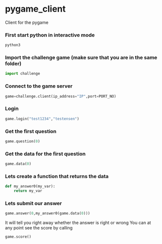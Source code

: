 # pygame_client
Client for the pygame

### First start python in interactive mode
```python
python3
```
### Import the challenge game (make sure that you are in the same folder)
```python
import challenge
```
### Connect to the game server
```python
game=challenge.client(ip_address="IP",port=PORT_NO)
```
### Login 
```python
game.login("test1234","testensen")
```

### Get the first question
```python
game.question(0)
```
### Get the data for the first question
```python
game.data(0)
```
### Lets create a function that returns the data
```python
def my_answer0(my_var):
    return my_var
```
### Lets submit our answer
```python
game.answer(0,my_answer0(game.data(0)))
```

It will tell you right away whether the answer is right or wrong
You can at any point see the score by calling 

```python
game.score()
```
